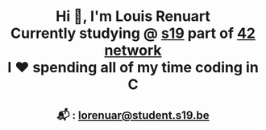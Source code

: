 <h1 align="center">Hi &#128075;, I'm Louis Renuart
<br>Currently studying @ <a href="https://www.s19.be/">s19</a> part of <a href="https://www.42.fr/42-network/">42 network</a>
<br>I &#10084;&#65039; spending all of my time coding in C
  <h2 align="center">📬 : <a href="mailto:lorenuar@student.s19.be">lorenuar@student.s19.be</a></h2>

